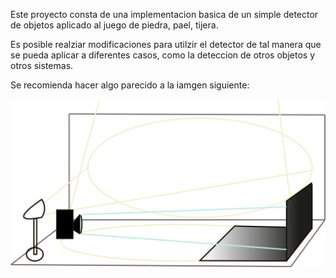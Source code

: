 Este proyecto consta de una implementacion basica de un simple detector de objetos aplicado al juego de piedra, pael, tijera. 

Es posible realziar modificaciones para utilzir el detector de tal manera que se pueda aplicar a diferentes casos, como la deteccion de otros objetos y otros sistemas.

Se recomienda hacer algo parecido a la iamgen siguiente:

![alt text](https://github.com/EmirBurgosPaz/portafolio/blob/main/simple_trainer/scene/scene.jpg)
